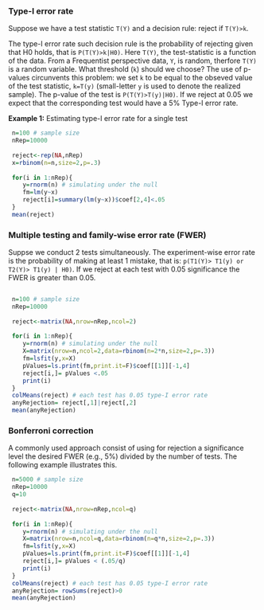 ### Type-I error rate

Suppose we have a test statistic `T(Y)` and a decision rule: reject if `T(Y)>k`. 

The type-I error rate such decision rule is the probability of rejecting given that H0 holds, that is `P(T(Y)>k|H0)`. Here `T(Y)`, the test-statistic
is a function of the data. From a Frequentist perspective data, `Y`, is random, therfore `T(Y)` is a random variable. 
What threshold (`k`) should we choose? The use of p-values circunvents this problem: we set `k` to be equal to the obseved value of the test statistic, 
`k=T(y)` (small-letter `y` is used to denote the realized sample). The p-value of the test is `P(T(Y)>T(y)|H0)`.  If we reject at 0.05 we expect that 
the corresponding test would have a 5% Type-I error rate.

**Example 1:** Estimating type-I error rate for a single test

```r
 n=100 # sample size
 nRep=10000
 
 reject<-rep(NA,nRep)
 x=rbinom(n=n,size=2,p=.3)
 
 for(i in 1:nRep){
    y=rnorm(n) # simulating under the null
    fm=lm(y~x)
    reject[i]=summary(lm(y~x))$coef[2,4]<.05
 }
 mean(reject)
```

### Multiple testing and family-wise error rate (FWER)

Suppse we conduct 2 tests simultaneously. The experiment-wise error rate is the probability of making at least 1 mistake, that is:
`p(T1(Y)> T1(y) or T2(Y)> T1(y) | H0)`. If we reject at each test with 0.05 significance the FWER is greater than 0.05.

```r

 n=100 # sample size
 nRep=10000
 
 reject<-matrix(NA,nrow=nRep,ncol=2)
 
 for(i in 1:nRep){
    y=rnorm(n) # simulating under the null
    X=matrix(nrow=n,ncol=2,data=rbinom(n=2*n,size=2,p=.3))
    fm=lsfit(y,x=X)
    pValues=ls.print(fm,print.it=F)$coef[[1]][-1,4]
    reject[i,]= pValues <.05
    print(i)
 }
 colMeans(reject) # each test has 0.05 type-I error rate
 anyRejection= reject[,1]|reject[,2]
 mean(anyRejection)

```
 

### Bonferroni correction

A commonly used approach consist of using for rejection a significance level the desired FWER (e.g., 5%) divided by the number of tests. The following example illustrates this.

```r
 n=5000 # sample size
 nRep=10000
 q=10
 
 reject<-matrix(NA,nrow=nRep,ncol=q)
 
 for(i in 1:nRep){
    y=rnorm(n) # simulating under the null
    X=matrix(nrow=n,ncol=q,data=rbinom(n=q*n,size=2,p=.3))
    fm=lsfit(y,x=X)
    pValues=ls.print(fm,print.it=F)$coef[[1]][-1,4]
    reject[i,]= pValues < (.05/q)
    print(i)
 }
 colMeans(reject) # each test has 0.05 type-I error rate
 anyRejection= rowSums(reject)>0
 mean(anyRejection)

```



